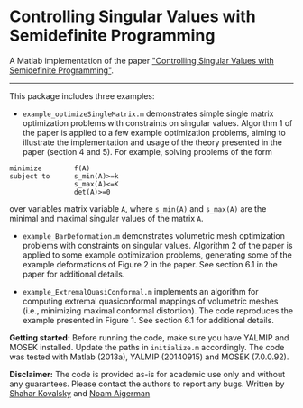 Controlling Singular Values with Semidefinite Programming
====

A Matlab implementation of the paper ["Controlling Singular Values with Semidefinite Programming"](http://www.wisdom.weizmann.ac.il/~shaharko/).

----
This package includes three examples:
- `example_optimizeSingleMatrix.m` demonstrates simple single matrix optimization problems with constraints on singular values. Algorithm 1 of the paper is applied to a few example optimization problems, aiming to illustrate the implementation and usage of the theory presented in the paper (section 4 and 5). For example, solving problems of the form
```
minimize        f(A) 
subject to      s_min(A)>=k
                s_max(A)<=K
				det(A)>=0
```
over variables matrix variable `A`, where `s_min(A)` and `s_max(A)` are the minimal and maximal singular values of the matrix `A`.

- `example_BarDeformation.m` demonstrates volumetric mesh optimization problems with constraints on singular values. Algorithm 2 of the paper is applied to some example optimization problems, generating some of the example deformations of Figure 2 in the paper. See section 6.1 in the paper for additional details.

- `example_ExtremalQuasiConformal.m` implements an algorithm for computing extremal quasiconformal mappings of volumetric meshes (i.e., minimizing maximal conformal distortion). The code reproduces the example presented in Figure 1. See section 6.1 for additional details.


**Getting started:** Before running the code, make sure you have YALMIP and MOSEK installed. Update the paths in `initialize.m` accordingly. The code was tested with Matlab (2013a), YALMIP (20140915) and MOSEK (7.0.0.92).

**Disclaimer:**
The code is provided as-is for academic use only and without any guarantees. Please contact the authors to report any bugs.
Written by [Shahar Kovalsky](http://www.wisdom.weizmann.ac.il/~shaharko/) and [Noam Aigerman](http://www.wisdom.weizmann.ac.il/~noamaig/)